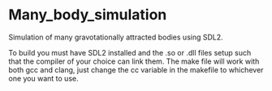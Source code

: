 # Many_body_simulation
Simulation of many gravotationally attracted bodies using SDL2.

To build you must have SDL2 installed and the .so or .dll files setup such that the compiler of your choice can link them.
The make file will work with both gcc and clang, just change the cc variable in the makefile to whichever one you want to use.
